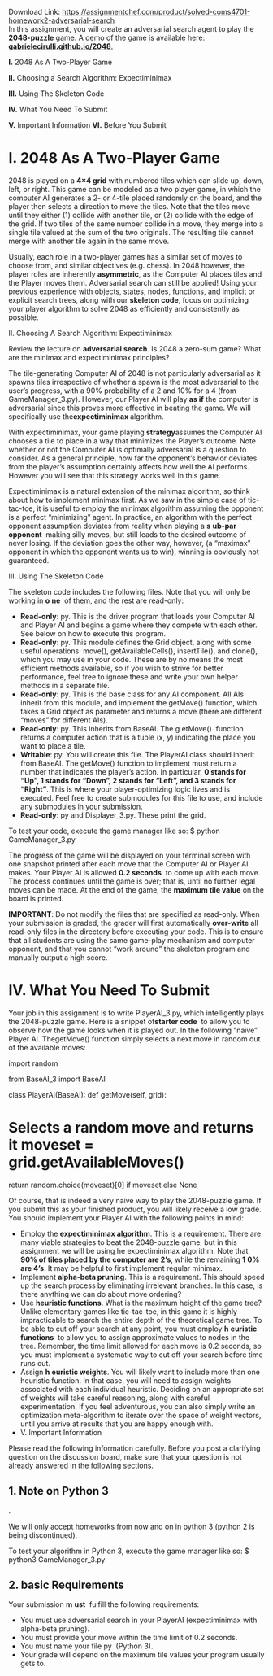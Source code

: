 Download Link: https://assignmentchef.com/product/solved-coms4701-homework2-adversarial-search
<br>
In this assignment, you will create an adversarial search agent to play the ​<strong>2048-puzzle</strong>​ game. A demo of the game is available here: ​<strong><u><a href="https://gabrielecirulli.github.io/2048">gabrielecirulli</a><a href="https://gabrielecirulli.github.io/2048">.</a><a href="https://gabrielecirulli.github.io/2048">github</a><a href="https://gabrielecirulli.github.io/2048">.</a><a href="https://gabrielecirulli.github.io/2048">i</a><a href="https://gabrielecirulli.github.io/2048">o</a><a href="https://gabrielecirulli.github.io/2048">/2048</a></u></strong><u>​</u><a href="https://gabrielecirulli.github.io/2048">.</a>

<strong>I.</strong>​ 2048 As A Two-Player Game

<strong>II.</strong>​ Choosing a Search Algorithm: Expectiminimax

<strong>III.</strong>​ Using The Skeleton Code

<strong>IV.</strong>​ What You Need To Submit

<strong>V.</strong>​ Important Information <strong>VI.</strong>​ Before You Submit

<h1>I. 2048 As A Two-Player Game</h1>

2048 is played on a ​<strong>4×4 grid</strong>​ with numbered tiles which can slide up, down, left, or right. This game can be modeled as a two player game, in which the computer AI generates a 2- or 4-tile placed randomly on the board, and the player then selects a direction to move the tiles. Note that the tiles move until they either (1) collide with another tile, or (2) collide with the edge of the grid. If two tiles of the same number collide in a move, they merge into a single tile valued at the sum of the two originals. The resulting tile cannot merge with another tile again in the same move.

Usually, each role in a two-player games has a similar set of moves to choose from, and similar objectives (e.g. chess). In 2048 however, the player roles are inherently <strong>a</strong>​ <strong>symmetric</strong>,​ as the Computer AI places tiles and the Player moves them. Adversarial search can still be applied! Using your previous experience with objects, states, nodes, functions, and implicit or explicit search trees, along with our ​<strong>skeleton code</strong>​, focus on optimizing your player algorithm to solve 2048 as efficiently and consistently as possible.

II. Choosing A Search Algorithm: Expectiminimax

Review the lecture on ​<strong>adversarial search</strong>​. Is 2048 a zero-sum game? What are the minimax and expectiminimax principles?

The tile-generating Computer AI of 2048 is not particularly adversarial as it spawns tiles irrespective of whether a spawn is the most adversarial to the user’s progress, with a 90% probability of a 2 and 10% for a 4 (from GameManager_3.py). However, our Player AI will play ​<strong>as if</strong>​ the computer is adversarial since this proves more effective in beating the game. We will specifically use the ​<strong>expectiminimax </strong>​algorithm.

With expectiminimax, your game playing ​<strong>strategy</strong>​ assumes the Computer AI chooses a tile to place in a way that minimizes the Player’s outcome. Note whether or not the Computer AI is optimally adversarial is a question to consider. As a general principle, how far the opponent’s behavior deviates from the player’s assumption certainly affects how well the AI performs. However you will see that this strategy works well in this game.

Expectiminimax is a natural extension of the minimax algorithm, so think about how to implement minimax first. As we saw in the simple case of tic-tac-toe, it is useful to employ the minimax algorithm assuming the opponent is a perfect “minimizing” agent. In practice, an algorithm with the perfect opponent assumption deviates from reality when playing a <strong>s</strong>​ <strong>ub-par opponent</strong> ​ making silly moves, but still leads to the desired outcome of never losing. If the deviation goes the other way, however, (a “maximax” opponent in which the opponent wants us to win), winning is obviously not guaranteed.

<strong> </strong>III. Using The Skeleton Code

The skeleton code includes the following files. Note that you will only be working in <strong>o</strong>​ <strong>ne</strong> ​ of them, and the rest are read-only:

<ul>

 <li><strong>Read-only</strong>​: ​py​. This is the driver program that loads your Computer AI and Player AI and begins a game where they compete with each other. See below on how to execute this program.</li>

 <li><strong>Read-only</strong>​: ​py​. This module defines the Grid object, along with some useful operations: move()​, ​getAvailableCells()​, ​insertTile()​, and ​clone()​, which you may use in your code. These are by no means the most efficient methods available, so if you wish to strive for better performance, feel free to ignore these and write your own helper methods in a separate file.</li>

 <li><strong>Read-only</strong>​: ​py​. This is the base class for any AI component. All AIs inherit from this module, and implement the ​getMove()​ function, which takes a Grid object as parameter and returns a move (there are different “moves” for different AIs).</li>

 <li><strong>Read-only</strong>​: ​py​. This inherits from BaseAI. The g​ etMove() ​ function returns a computer action that is a tuple (x, y) indicating the place you want to place a tile.</li>

 <li><strong>Writable</strong>​:​ ​py.​ You will create this file. The PlayerAI class should inherit from BaseAI. The getMove()​ function to implement must return a number that indicates the player’s action. In particular, <strong>0</strong>​<strong> stands for “Up”, 1 stands for “Down”, 2 stands for “Left”, and 3 stands for “Right”</strong>.​ This is where your player-optimizing logic lives and is executed. Feel free to create submodules for this file to use, and include any submodules in your submission.</li>

 <li><strong>Read-only</strong>​: ​py​ and D​isplayer_3.py​. These print the grid.</li>

</ul>

To test your code, execute the game manager like so: ​$ python GameManager_3.py

The progress of the game will be displayed on your terminal screen with one snapshot printed after each move that the Computer AI or Player AI makes. Your Player AI is allowed ​<strong>0.2 seconds</strong> ​ to come up with each move. The process continues until the game is over; that is, until no further legal moves can be made. At the end of the game, the ​<strong>maximum tile value</strong>​ on the board is printed.

<strong>IMPORTANT</strong>​: Do not modify the files that are specified as read-only. When your submission is graded, the grader will first automatically ​<strong>over-write</strong>​ all read-only files in the directory before executing your code. This is to ensure that all students are using the same game-play mechanism and computer opponent, and that you cannot “work around” the skeleton program and manually output a high score.

<h1>IV. What You Need To Submit</h1>

Your job in this assignment is to write ​PlayerAI_3.py​, which intelligently plays the 2048-puzzle game. Here is a snippet of ​<strong>starter code</strong> ​ to allow you to observe how the game looks when it is played out. In the following “naive” Player AI. The ​getMove() ​function simply selects a next move in random out of the available moves:




import random

from BaseAI_3 import BaseAI

class PlayerAI(BaseAI):     def getMove(self, grid):

# Selects a random move and returns it    moveset = grid.getAvailableMoves()

return random.choice(moveset)[0] if moveset else None

Of course, that is indeed a very naive way to play the 2048-puzzle game. If you submit this as your finished product, you will likely receive a low grade. You should implement your Player AI with the following points in mind:

<ul>

 <li>Employ the ​<strong>expectiminimax algorithm</strong>.​ This is a requirement. There are many viable strategies to beat the 2048-puzzle game, but in this assignment we will be using he expectiminimax algorithm. Note that <strong>90% of tiles placed by the computer are 2’s</strong>,​ while the remaining <strong>1</strong>​ <strong>0% are 4’s</strong>.​ It may be helpful to first implement regular minimax.</li>

 <li>Implement ​<strong>alpha-beta pruning</strong>​. This is a requirement. This should speed up the search process by eliminating irrelevant branches. In this case, is there anything we can do about move ordering?</li>

 <li>Use ​<strong>heuristic functions</strong>.​ What is the maximum height of the game tree? Unlike elementary games like tic-tac-toe, in this game it is highly impracticable to search the entire depth of the theoretical game tree. To be able to cut off your search at any point, you must employ <strong>h</strong>​ <strong>euristic functions</strong> ​ to allow you to assign approximate values to nodes in the tree. Remember, the time limit allowed for each move is 0.2 seconds, so you must implement a systematic way to cut off your search before time runs out.</li>

 <li>Assign <strong>h</strong>​ <strong>euristic weights</strong>.​ You will likely want to include more than one heuristic function. In that case, you will need to assign weights associated with each individual heuristic. Deciding on an appropriate set of weights will take careful reasoning, along with careful experimentation. If you feel adventurous, you can also simply write an optimization meta-algorithm to iterate over the space of weight vectors, until you arrive at results that you are happy enough with.</li>

 <li>V. Important Information</li>

</ul>

Please read the following information carefully. Before you post a clarifying question on the discussion board, make sure that your question is not already answered in the following sections.




<h2>1. Note on Python 3</h2>

.

We will only accept homeworks from now and on in python 3 (python 2 is being discontinued).

To test your algorithm in Python 3, execute the game manager like so: $ python3 GameManager_3.py

<h2>2. basic Requirements</h2>

Your submission <strong>m</strong>​ <strong>ust</strong> ​ fulfill the following requirements:

<ul>

 <li>You must use adversarial search in your PlayerAI (expectiminimax with alpha-beta pruning).</li>

 <li>You must provide your move within the time limit of 0.2 seconds.</li>

 <li>You must name your file ​py ​ (Python 3).</li>

 <li>Your grade will depend on the maximum tile values your program usually gets to.</li>

</ul>